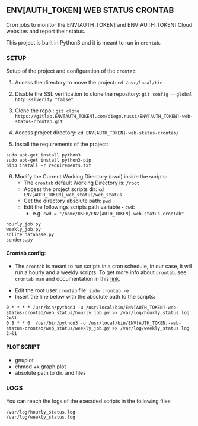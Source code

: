 ## ENV[AUTH_TOKEN] WEB STATUS CRONTAB
Cron jobs to monitor the ENV[AUTH_TOKEN] and ENV[AUTH_TOKEN] Cloud websites and report their status.

This project is built in Python3 and it is meant to run in `crontab`.

### SETUP
Setup of the project and configuration of the `crontab`:

1. Access the directory to move the project: `cd /usr/local/bin`

2. Disable the SSL verification to clone the repository: `git config --global http.sslverify "false"`
3. Clone the repo.: `git clone https://gitlab.ENV[AUTH_TOKEN].com/diego.russi/ENV[AUTH_TOKEN]-web-status-crontab.git`

4. Access project directory: `cd ENV[AUTH_TOKEN]-web-status-crontab/`
5. Install the requirements of the project:
```
sudo apt-get install python3
sudo apt-get install python3-pip
pip3 install -r requirements.txt
```
6. Modify the Current Working Directory (cwd) inside the scripts:
	* The `crontab` default Working Directory is: `/root`
	* Access the project scripts dir: `cd ENV[AUTH_TOKEN]_web_status/web_status`
	* Get the directory absolute path: `pwd`
 	* Edit the followings scripts path variable - `cwd`:
		* e.g: `cwd = "/home/USER/ENV[AUTH_TOKEN]-web-status-crontab"`
```
hourly_job.py
weekly_job.py
sqlite_database.py
senders.py
```

#### Crontab config:
 - The `crontab` is meant to run scripts in a cron schedule, in our case, it will
 run a hourly and a weekly scripts. To get more info about `crontab`,
 see `crontab man` and documentation in this [link](https://www.linode.com/docs/tools-reference/tools/schedule-tasks-with-cron/).

 * Edit the root user `crontab` file: `sudo crontab -e`
 * Insert the line below with the absolute path to the scripts:
```
0 * * * * /usr/bin/python3 -u /usr/local/bin/ENV[AUTH_TOKEN]-web-status-crontab/web_status/hourly_job.py >> /var/log/hourly_status.log 2>&1
0 8 * * 6  /usr/bin/python3 -u /usr/local/bin/ENV[AUTH_TOKEN]-web-status-crontab/web_status/weekly_job.py >> /var/log/weekly_status.log 2>&1
```

#### PLOT SCRIPT
* gnuplot
* chmod +x graph.plot
* absolute path to dir. and files 

### LOGS
You can reach the logs of the executed scripts in the following files:
```
/var/log/hourly_status.log
/var/log/weekly_status.log
```
